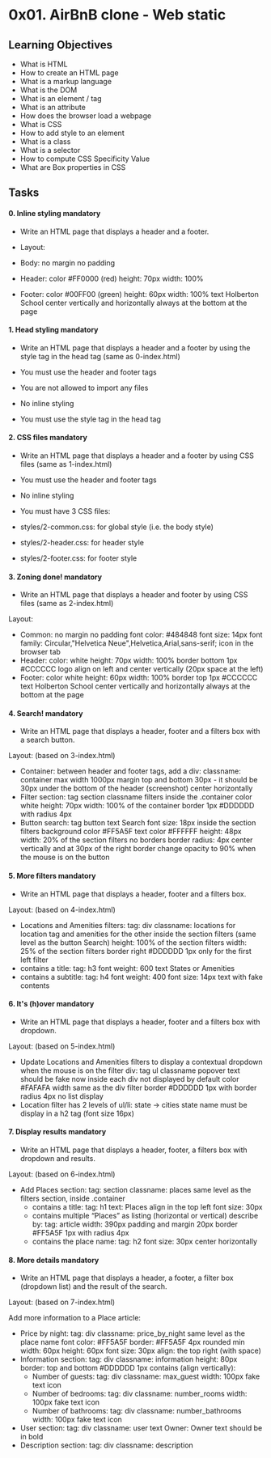 
# 0x01. AirBnB clone - Web static

## Learning Objectives

- What is HTML
- How to create an HTML page
- What is a markup language
- What is the DOM
- What is an element / tag
- What is an attribute
- How does the browser load a webpage
- What is CSS
- How to add style to an element
- What is a class
- What is a selector
- How to compute CSS Specificity Value
- What are Box properties in CSS

## Tasks


#### 0. Inline styling mandatory
- Write an HTML page that displays a header and a footer.

- Layout:

- Body:
  no margin
  no padding
- Header:
  color #FF0000 (red)
  height: 70px
  width: 100%
- Footer:
  color #00FF00 (green)
  height: 60px
  width: 100%
  text Holberton School center vertically and horizontally
  always at the bottom at the page

#### 1. Head styling mandatory
- Write an HTML page that displays a header and a footer by using the style tag in the head tag (same as 0-index.html)

- You must use the header and footer tags
- You are not allowed to import any files
- No inline styling
- You must use the style tag in the head tag

#### 2. CSS files mandatory
- Write an HTML page that displays a header and a footer by using CSS files (same as 1-index.html)

- You must use the header and footer tags
- No inline styling
- You must have 3 CSS files:
- styles/2-common.css: for global style (i.e. the body style)
- styles/2-header.css: for header style
- styles/2-footer.css: for footer style

#### 3. Zoning done! mandatory
- Write an HTML page that displays a header and footer by using CSS files (same as 2-index.html)

Layout:

- Common:
  no margin
  no padding
  font color: #484848
  font size: 14px
  font family: Circular,"Helvetica Neue",Helvetica,Arial,sans-serif;
  icon in the browser tab
- Header:
  color: white
  height: 70px
  width: 100%
  border bottom 1px #CCCCCC
  logo align on left and center vertically (20px space at the left)
- Footer:
  color white
  height: 60px
  width: 100%
  border top 1px #CCCCCC
  text Holberton School center vertically and horizontally
  always at the bottom at the page

#### 4. Search! mandatory
- Write an HTML page that displays a header, footer and a filters box with a search button.

Layout: (based on 3-index.html)

- Container:
  between header and footer tags, add a div:
  classname: container
  max width 1000px
  margin top and bottom 30px - it should be 30px under the bottom of the header (screenshot)
  center horizontally
- Filter section:
  tag section
  classname filters
  inside the .container
  color white
  height: 70px
  width: 100% of the container
  border 1px #DDDDDD with radius 4px
- Button search:
  tag button
  text Search
  font size: 18px
  inside the section filters
  background color #FF5A5F
  text color #FFFFFF
  height: 48px
  width: 20% of the section filters
  no borders
  border radius: 4px
  center vertically and at 30px of the right border
  change opacity to 90% when the mouse is on the button

#### 5. More filters mandatory
- Write an HTML page that displays a header, footer and a filters box.

Layout: (based on 4-index.html)

- Locations and Amenities filters:
  tag: div
  classname: locations for location tag and amenities for the other
  inside the section filters (same level as the button Search)
  height: 100% of the section filters
  width: 25% of the section filters
  border right #DDDDDD 1px only for the first left filter
- contains a title:
  tag: h3
  font weight: 600
  text States or Amenities
- contains a subtitle:
  tag: h4
  font weight: 400
  font size: 14px
  text with fake contents

#### 6. It's (h)over mandatory
- Write an HTML page that displays a header, footer and a filters box with dropdown.

Layout: (based on 5-index.html)

- Update Locations and Amenities filters to display a contextual dropdown when the mouse is on the filter div:
  tag ul
  classname popover
  text should be fake now
  inside each div
  not displayed by default
  color #FAFAFA
  width same as the div filter
  border #DDDDDD 1px with border radius 4px
  no list display
- Location filter has 2 levels of ul/li:
  state -> cities
  state name must be display in a h2 tag (font size 16px)

#### 7. Display results mandatory
- Write an HTML page that displays a header, footer, a filters box with dropdown and results.

Layout: (based on 6-index.html)

- Add Places section:
  tag: section
  classname: places
  same level as the filters section, inside .container
  - contains a title:
  tag: h1
  text: Places
  align in the top left
  font size: 30px
  - contains multiple “Places” as listing (horizontal or vertical) describe by:
  tag: article
  width: 390px
  padding and margin 20px
  border #FF5A5F 1px with radius 4px
  - contains the place name:
  tag: h2
  font size: 30px
  center horizontally

#### 8. More details mandatory
- Write an HTML page that displays a header, a footer, a filter box (dropdown list) and the result of the search.

Layout: (based on 7-index.html)

Add more information to a Place article:

- Price by night:
  tag: div
  classname: price_by_night
  same level as the place name
  font color: #FF5A5F
  border: #FF5A5F 4px rounded
  min width: 60px
  height: 60px
  font size: 30px
  align: the top right (with space)
- Information section:
  tag: div
  classname: information
  height: 80px
  border: top and bottom #DDDDDD 1px
  contains (align vertically):
  - Number of guests:
  tag: div
  classname: max_guest
  width: 100px
  fake text
  icon
  - Number of bedrooms:
  tag: div
  classname: number_rooms
  width: 100px
  fake text
  icon
  - Number of bathrooms:
  tag: div
  classname: number_bathrooms
  width: 100px
  fake text
  icon
- User section:
  tag: div
  classname: user
  text Owner: <fake text>
  Owner text should be in bold
- Description section:
  tag: div
  classname: description
